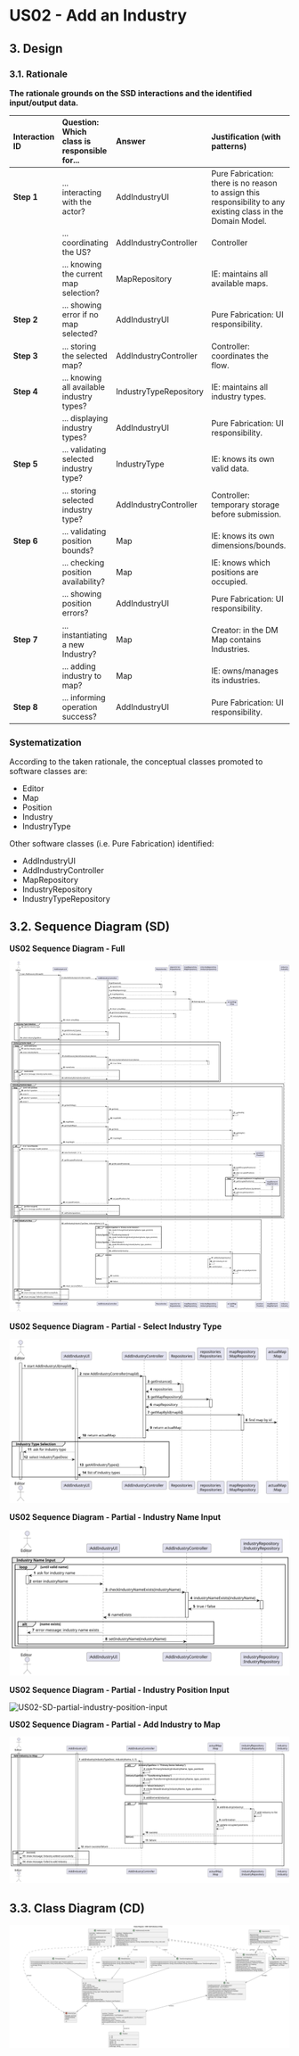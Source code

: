 # US02 - Add an Industry

## 3. Design

### 3.1. Rationale

**The rationale grounds on the SSD interactions and the identified input/output data.**

| Interaction ID | Question: Which class is responsible for...        | Answer                 | Justification (with patterns)                                                                                              |
|:---------------|:---------------------------------------------------|:-----------------------|:---------------------------------------------------------------------------------------------------------------------------|
| **Step 1**     | ... interacting with the actor?                    | AddIndustryUI          | Pure Fabrication: there is no reason to assign this responsibility to any existing class in the Domain Model.              |
|                | ... coordinating the US?                           | AddIndustryController  | Controller                                                                                                                 |
|                | ... knowing the current map selection?             | MapRepository          | IE: maintains all available maps.                                                                                          |
| **Step 2**     | ... showing error if no map selected?              | AddIndustryUI          | Pure Fabrication: UI responsibility.                                                                                       |
| **Step 3**     | ... storing the selected map?                      | AddIndustryController  | Controller: coordinates the flow.                                                                                          |
| **Step 4**     | ... knowing all available industry types?          | IndustryTypeRepository | IE: maintains all industry types.                                                                                          |
|                | ... displaying industry types?                     | AddIndustryUI          | Pure Fabrication: UI responsibility.                                                                                       |
| **Step 5**     | ... validating selected industry type?             | IndustryType           | IE: knows its own valid data.                                                                                              |
|                | ... storing selected industry type?                | AddIndustryController  | Controller: temporary storage before submission.                                                                           |
| **Step 6**     | ... validating position bounds?                    | Map                    | IE: knows its own dimensions/bounds.                                                                                       |
|                | ... checking position availability?                | Map                    | IE: knows which positions are occupied.                                                                                    |
|                | ... showing position errors?                       | AddIndustryUI          | Pure Fabrication: UI responsibility.                                                                                       |
| **Step 7**     | ... instantiating a new Industry?                  | Map                    | Creator: in the DM Map contains Industries.                                                                                |
|                | ... adding industry to map?                        | Map                    | IE: owns/manages its industries.                                                                                           |
| **Step 8**     | ... informing operation success?                   | AddIndustryUI          | Pure Fabrication: UI responsibility.                                                                                       |

### Systematization ##

According to the taken rationale, the conceptual classes promoted to software classes are:

* Editor
* Map
* Position
* Industry
* IndustryType

Other software classes (i.e. Pure Fabrication) identified:

* AddIndustryUI  
* AddIndustryController
* MapRepository
* IndustryRepository
* IndustryTypeRepository

## 3.2. Sequence Diagram (SD)

**US02 Sequence Diagram - Full**

![US02-SD-full](svg/US02-SD-full.svg)

**US02 Sequence Diagram - Partial - Select Industry Type**

![US02-SD-partial-type-selection](svg/US02-SD-partial-industry-type-selection.svg)

**US02 Sequence Diagram - Partial - Industry Name Input**

![US02-SD-partial-industry-name-input](svg/US02-SD-partial-industry-name-input.svg)


**US02 Sequence Diagram - Partial - Industry Position Input**

![US02-SD-partial-industry-position-input](svg/US02-SD-partial-industry_position_input.svg)


**US02 Sequence Diagram - Partial - Add Industry to Map**

![US02-SD-partial-add-industry-map](svg/US02-SD-partial-add-industry-map.svg)


## 3.3. Class Diagram (CD)

![US02-CD](svg/US02-CD.svg)